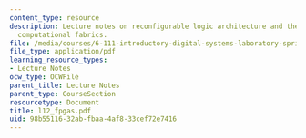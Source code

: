 ```yaml
---
content_type: resource
description: Lecture notes on reconfigurable logic architecture and the history of
  computational fabrics.
file: /media/courses/6-111-introductory-digital-systems-laboratory-spring-2006/98b5511632abfbaa4af833cef72e7416_l12_fpgas.pdf
file_type: application/pdf
learning_resource_types:
- Lecture Notes
ocw_type: OCWFile
parent_title: Lecture Notes
parent_type: CourseSection
resourcetype: Document
title: l12_fpgas.pdf
uid: 98b55116-32ab-fbaa-4af8-33cef72e7416
---
```

